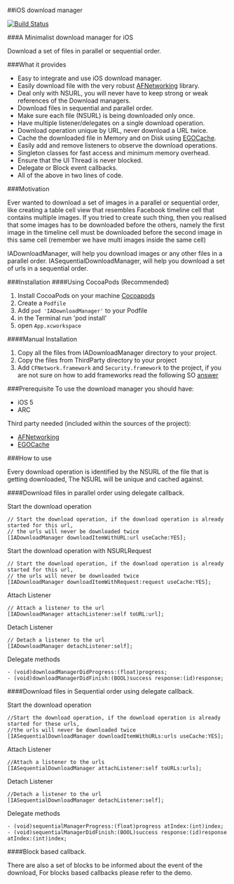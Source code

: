 ##iOS download manager

[![Build Status](https://travis-ci.org/Infusion-apps/Download-Manager.png?branch=master)](https://travis-ci.org/Infusion-apps/Download-Manager)

###A Minimalist download manager for iOS

Download a set of files in parallel or sequential order.

###What it provides
* Easy to integrate and use iOS download manager.
* Easily download file with the very robust [AFNetworking](https://github.com/AFNetworking/AFNetworking) library.
* Deal only with NSURL, you will never have to keep strong or weak references of the Download managers.
* Download files in sequential and parallel order.
* Make sure each file (NSURL) is being downloaded only once.
* Have multiple listener/delegates on a single download operation.
* Download operation unique by URL, never download a URL twice.
* Cache the downloaded file in Memory and on Disk using [EGOCache](https://github.com/enormego/EGOCache).
* Easily add and remove listeners to observe the download operations.
* Singleton classes for fast access and minimum memory overhead.
* Ensure that the UI Thread is never blocked.
* Delegate or Block event callbacks.
* All of the above in two lines of code.

###Motivation 

Ever wanted to download a set of images in a parallel or sequential order, like creating a table cell view that resembles Facebook timeline cell that contains multiple images.
If you tried to create such thing, then you realised that some images has to be downloaded before the others, namely the first image in the timeline cell must be downloaded before the second image in this same cell (remember we have multi images inside the same cell)

IADownloadManager, will help you download images or any other files in a parallel order.
IASequentialDownloadManager, will help you download a set of urls in a sequential order.

###Installation
####Using CocoaPods (Recommended)
1. Install CocoaPods on your machine [Cocoapods](http://cocoapods.org/)
2. Create a `Podfile`
3. Add `pod 'IADownloadManager'` to your Podfile
4. in the Terminal run 'pod install'
5. open `App.xcworkspace`

####Manual Installation
1. Copy all the files from IADownloadManager directory to your project.
2. Copy the files from ThirdParty directory to your project
3. Add `CFNetwork.framework` and `Security.framework` to the project, if you are not sure on how to  add frameworks read the following SO [answer](http://stackoverflow.com/questions/6334966/adding-framework-in-xcode-4)

###Prerequisite 
To use the download manager you should have:

* iOS 5
* ARC

Third party needed (included within the sources of the project):
* [AFNetworking](https://github.com/AFNetworking/AFNetworking)
* [EGOCache](https://github.com/enormego/EGOCache)

###How to use

Every download operation is identified by the NSURL of the file that is getting downloaded,
The NSURL will be unique and cached against.

####Download files in parallel order using delegate callback.

Start the download operation  

    // Start the download operation, if the download operation is already started for this url,
    // the urls will never be downloaded twice
    [IADownloadManager downloadItemWithURL:url useCache:YES];
    
Start the download operation with NSURLRequest

    // Start the download operation, if the download operation is already started for this url,
    // the urls will never be downloaded twice
    [IADownloadManager downloadItemWithRequest:request useCache:YES];
    
Attach Listener

    // Attach a listener to the url
    [IADownloadManager attachListener:self toURL:url];

Detach Listener    

    // Detach a listener to the url
    [IADownloadManager detachListener:self];
    
Delegate methods

    - (void)downloadManagerDidProgress:(float)progress;
    - (void)downloadManagerDidFinish:(BOOL)success response:(id)response;
	
####Download files in Sequential order using delegate callback.

Start the download operation	

    //Start the download operation, if the download operation is already started for these urls,
    //the urls will never be downloaded twice
    [IASequentialDownloadManager downloadItemWithURLs:urls useCache:YES];
    
Attach Listener

    //Attach a listener to the urls
    [IASequentialDownloadManager attachListener:self toURLs:urls];
    
Detach Listener    

    //Detach a listener to the url
    [IASequentialDownloadManager detachListener:self];
    
Delegate methods

    - (void)sequentialManagerProgress:(float)progress atIndex:(int)index;
    - (void)sequentialManagerDidFinish:(BOOL)success response:(id)response atIndex:(int)index;

####Block based callback.

There are also a set of blocks to be informed about the event of the download, For blocks based callbacks please refer to the demo.
